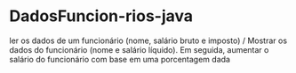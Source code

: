 # DadosFuncion-rios-java
ler os dados de um funcionário (nome, salário bruto e imposto) / Mostrar os dados do funcionário (nome e salário líquido). Em seguida, aumentar o salário do funcionário com base em uma porcentagem dada
